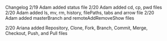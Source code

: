 
Changelog
2/19 Adam added status file
2/20 Adam added cd, cp, pwd files
2/20 Adam added ls, mv, rm, history, filePaths, tabs and arrow file
2/20 Adam added masterBranch and remoteAddRemoveShow files

2/20 Ariana added Repository, Clone, Fork, Branch, Commit, Merge, Checkout, Push, and Pull files
